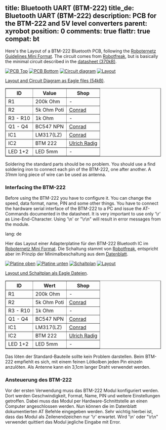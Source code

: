 title: Bluetooth UART (BTM-222)
title_de: Bluetooth UART (BTM-222)
description: PCB for the BTM-222 and 5V level converters
parent: xyrobot
position: 0
comments: true
flattr: true
compat: bt
---

Here's the Layout of a BTM-222 Bluetooth PCB, following the [Roboternetz Guidelines Mini Format][1]. The circuit comes from [Robotfreak][2], but is basically the minimal circuit described in the [datasheet (370kB)][3].

[![PCB Top][4]][5]
[![PCB Bottom][6]][7]
[![Circuit diagram][8]][9]
[![Layout][10]][11]

[Layout and Circuit Diagram as Eagle files (54kB)][12].

<table border="1">
  <tr><th>ID</th><th>Value</th><th>Shop</th></tr>
  <tr><td>R1</td><td>200k Ohm</td><td>-</td></tr>
  <tr><td>R2</td><td>5k Ohm Poti</td><td><a href="http://www.conrad.de/ce/de/product/430722/">Conrad</a></td></tr>
  <tr><td>R3 - R10</td><td>1k Ohm</td><td>-</td></tr>
  <tr><td>Q1 - Q4</td><td>BC547 NPN</td><td><a href="http://www.conrad.de/ce/de/product/155012/">Conrad</a></td></tr>
  <tr><td>IC1</td><td>LM317(LZ)</td><td><a href="http://www.conrad.de/ce/de/product/155585/">Conrad</a></td></tr>
  <tr><td>IC2</td><td>BTM 222</td><td><a href="http://shop.ulrichradig.de/aktive-Bauelemente/Module/Bluetooth-Module-BTM222.html">Ulrich Radig</a></td></tr>
  <tr><td>LED 1+2</td><td>LED 5mm</td><td>-</td></tr>
</table>

Soldering the standard parts should be no problem. You should use a find soldering iron to connect each pin of the BTM-222, one after another. A 31mm long piece of wire can be used as antenna.

### Interfacing the BTM-222

Before using the BTM-222 you have to configure it. You can change the speed, data format, name, PIN and some other things. You have to connect the hardware serial interface of the BTM-222 to a PC and issue the AT-Commands documented in the datasheet. It is very important to use only '\r' as Line-End-Character. Using '\n' or "\r\n" will result in error messages from the module.

 [1]: http://www.rn-wissen.de/index.php/RN-Definitionen
 [2]: http://www.robotfreak.de/blog/mikrocontroller/preiswerte-bluetooth-anbindung/44
 [3]: files/btm222.pdf
 [4]: img/BT_Top_small.jpg
 [5]: img/BT_Top.jpg
 [6]: img/BT_Bot_small.jpg
 [7]: img/BT_Bot.jpg
 [8]: img/bt_plan_small.png
 [9]: img/bt_plan.png
 [10]: img/BT_Layout_small.png
 [11]: img/BT_Layout.png
 [12]: files/bluetooth.zip

lang: de

Hier das Layout einer Adapterplatine für den BTM-222 Bluetooth IC im [Roboternetz Mini Format][1]. Die Schaltung stammt von [Robotfreak][2], entspricht aber im Prinzip der Minimalbeschaltung aus dem [Datenblatt][3].

[![Platine oben][4]][5]
[![Platine unten][6]][7]
[![Schaltplan][8]][9]
[![Layout][10]][11]

[Layout und Schaltplan als Eagle Dateien][12].

<table border="1">
  <tr><th>ID</th><th>Wert</th><th>Shop</th></tr>
  <tr><td>R1</td><td>200k Ohm</td><td>-</td></tr>
  <tr><td>R2</td><td>5k Ohm Poti</td><td><a href="http://www.conrad.de/ce/de/product/430722/">Conrad</a></td></tr>
  <tr><td>R3 - R10</td><td>1k Ohm</td><td>-</td></tr>
  <tr><td>Q1 - Q4</td><td>BC547 NPN</td><td><a href="http://www.conrad.de/ce/de/product/155012/">Conrad</a></td></tr>
  <tr><td>IC1</td><td>LM317(LZ)</td><td><a href="http://www.conrad.de/ce/de/product/155585/">Conrad</a></td></tr>
  <tr><td>IC2</td><td>BTM 222</td><td><a href="http://shop.ulrichradig.de/aktive-Bauelemente/Module/Bluetooth-Module-BTM222.html">Ulrich Radig</a></td></tr>
  <tr><td>LED 1+2</td><td>LED 5mm</td><td>-</td></tr>
</table>

Das löten der Standard-Bauteile sollte kein Problem darstellen. Beim BTM-222 empfiehlt es sich, mit einem feinen Lötkolben jeden Pin einzeln anzulöten. Als Antenne kann ein 3,1cm langer Draht verwendet werden.

### Ansteuerung des BTM-222

Vor der ersten Verwendung muss das BTM-222 Modul konfiguriert werden. Dort werden Geschwindigkeit, Format, Name, PIN und weitere Einstellungen getroffen. Dabei muss das Modul per Hardware-Schnittstelle an einen Computer angeschlossen werden. Nun können die im Datenblatt dokumentierten AT Befehle eingegeben werden. Sehr wichtig hierbei ist, dass das Modul als Zeilenendzeichen nur '\r' erwartet. Wird '\n' oder "\r\n" verwendet quittiert das Modul jegliche Eingabe mit Error.

 [1]: http://www.rn-wissen.de/index.php/RN-Definitionen
 [2]: http://www.robotfreak.de/blog/mikrocontroller/preiswerte-bluetooth-anbindung/44
 [3]: files/btm222.pdf
 [4]: img/BT_Top_small.jpg
 [5]: img/BT_Top.jpg
 [6]: img/BT_Bot_small.jpg
 [7]: img/BT_Bot.jpg
 [8]: img/bt_plan_small.png
 [9]: img/bt_plan.png
 [10]: img/BT_Layout_small.png
 [11]: img/BT_Layout.png
 [12]: files/bluetooth.zip
